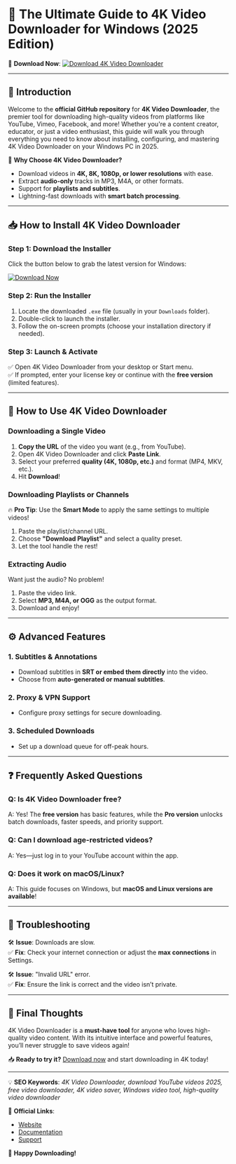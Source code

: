 # 🚀 The Ultimate Guide to 4K Video Downloader for Windows (2025 Edition)  

📌 **Download Now**: [![Download 4K Video Downloader](https://img.shields.io/badge/Download-4K_Video_Downloader-blue?style=for-the-badge&logo=windows)](https://example.com/download)  

---

## 🌟 Introduction  

Welcome to the **official GitHub repository** for **4K Video Downloader**, the premier tool for downloading high-quality videos from platforms like YouTube, Vimeo, Facebook, and more! Whether you're a content creator, educator, or just a video enthusiast, this guide will walk you through everything you need to know about installing, configuring, and mastering 4K Video Downloader on your Windows PC in 2025.  

🔹 **Why Choose 4K Video Downloader?**  
- Download videos in **4K, 8K, 1080p, or lower resolutions** with ease.  
- Extract **audio-only** tracks in MP3, M4A, or other formats.  
- Support for **playlists and subtitles**.  
- Lightning-fast downloads with **smart batch processing**.  

---

## 📥 How to Install 4K Video Downloader  

### **Step 1: Download the Installer**  
Click the button below to grab the latest version for Windows:  

[![Download Now](https://img.shields.io/badge/Download-Installer-green?style=for-the-badge&logo=windows)](https://example.com/download)  

### **Step 2: Run the Installer**  
1. Locate the downloaded `.exe` file (usually in your `Downloads` folder).  
2. Double-click to launch the installer.  
3. Follow the on-screen prompts (choose your installation directory if needed).  

### **Step 3: Launch & Activate**  
✅ Open 4K Video Downloader from your desktop or Start menu.  
✅ If prompted, enter your license key or continue with the **free version** (limited features).  

---

## 🎯 How to Use 4K Video Downloader  

### **Downloading a Single Video**  
1. **Copy the URL** of the video you want (e.g., from YouTube).  
2. Open 4K Video Downloader and click **Paste Link**.  
3. Select your preferred **quality (4K, 1080p, etc.)** and format (MP4, MKV, etc.).  
4. Hit **Download**!  

### **Downloading Playlists or Channels**  
🔥 **Pro Tip**: Use the **Smart Mode** to apply the same settings to multiple videos!  
1. Paste the playlist/channel URL.  
2. Choose **"Download Playlist"** and select a quality preset.  
3. Let the tool handle the rest!  

### **Extracting Audio**  
Want just the audio? No problem!  
1. Paste the video link.  
2. Select **MP3, M4A, or OGG** as the output format.  
3. Download and enjoy!  

---

## ⚙️ Advanced Features  

### **1. Subtitles & Annotations**  
- Download subtitles in **SRT or embed them directly** into the video.  
- Choose from **auto-generated or manual subtitles**.  

### **2. Proxy & VPN Support**  
- Configure proxy settings for secure downloading.  

### **3. Scheduled Downloads**  
- Set up a download queue for off-peak hours.  

---

## ❓ Frequently Asked Questions  

### **Q: Is 4K Video Downloader free?**  
A: Yes! The **free version** has basic features, while the **Pro version** unlocks batch downloads, faster speeds, and priority support.  

### **Q: Can I download age-restricted videos?**  
A: Yes—just log in to your YouTube account within the app.  

### **Q: Does it work on macOS/Linux?**  
A: This guide focuses on Windows, but **macOS and Linux versions are available**!  

---

## 🔄 Troubleshooting  

🛠️ **Issue**: Downloads are slow.  
✅ **Fix**: Check your internet connection or adjust the **max connections** in Settings.  

🛠️ **Issue**: "Invalid URL" error.  
✅ **Fix**: Ensure the link is correct and the video isn’t private.  

---

## 📢 Final Thoughts  

4K Video Downloader is a **must-have tool** for anyone who loves high-quality video content. With its intuitive interface and powerful features, you’ll never struggle to save videos again!  

📥 **Ready to try it?** [Download now](https://example.com/download) and start downloading in 4K today!  

---

💡 **SEO Keywords**: *4K Video Downloader, download YouTube videos 2025, free video downloader, 4K video saver, Windows video tool, high-quality video downloader*  

🔗 **Official Links**:  
- [Website](https://example.com)  
- [Documentation](https://example.com/docs)  
- [Support](https://example.com/support)  

🎉 **Happy Downloading!**